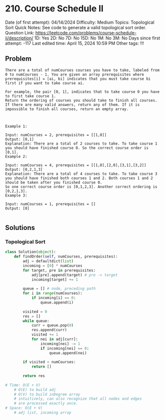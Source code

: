 # 210. Course Schedule II

Date (of first attempt): 04/14/2024
Difficulty: Medium
Topics: Topological Sort
Quick Notes: See code to generate a valid topological sort order.
Question Link: https://leetcode.com/problems/course-schedule-ii/description/
1D: Yes
2D: No
7D: No
15D: No
1M: No
3M: No
Days since first attempt: -117
Last edited time: April 15, 2024 10:59 PM
Other tags: !!!

## Problem

```
There are a total of numCourses courses you have to take, labeled from 0 to numCourses - 1. You are given an array prerequisites where prerequisites[i] = [ai, bi] indicates that you must take course bi first if you want to take course ai.

For example, the pair [0, 1], indicates that to take course 0 you have to first take course 1.
Return the ordering of courses you should take to finish all courses. If there are many valid answers, return any of them. If it is impossible to finish all courses, return an empty array.

 

Example 1:

Input: numCourses = 2, prerequisites = [[1,0]]
Output: [0,1]
Explanation: There are a total of 2 courses to take. To take course 1 you should have finished course 0. So the correct course order is [0,1].
Example 2:

Input: numCourses = 4, prerequisites = [[1,0],[2,0],[3,1],[3,2]]
Output: [0,2,1,3]
Explanation: There are a total of 4 courses to take. To take course 3 you should have finished both courses 1 and 2. Both courses 1 and 2 should be taken after you finished course 0.
So one correct course order is [0,1,2,3]. Another correct ordering is [0,2,1,3].
Example 3:

Input: numCourses = 1, prerequisites = []
Output: [0]
```

```

```

## Solutions

### Topological Sort

```python
class Solution(object):
    def findOrder(self, numCourses, prerequisites):
        adj = defaultdict(list)
        incoming = [0] * numCourses
        for target, pre in prerequisites:
            adj[pre].append(target) # pre -> target
            incoming[target] += 1
        
        queue = [] # node, preceding path
        for i in range(numCourses):
            if incoming[i] == 0:
                queue.append(i)
        
        visited = 0
        res = []
        while queue:
            curr = queue.pop(0)
            res.append(curr)
            visited += 1
            for nei in adj[curr]:
                incoming[nei] -= 1
                if incoming[nei] == 0:
                    queue.append(nei)
        
        if visited < numCourses:
            return []
        
        return res
        
# Time: O(E + V)
    # O(E) to build adj
    # O(V) to build inDegree array
    # intuitively, can also recognize that all nodes and edges
    # are processed exactly once.
# Space: O(E + V)
    # adj list, incoming array
```